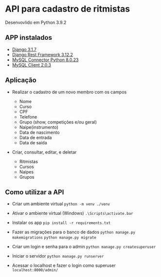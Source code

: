 # API para cadastro de ritmistas

Desenvovlido em Python 3.9.2

## APP instalados

* [Django 3.1.7](https://docs.djangoproject.com/en/3.1/topics/install/)
* [Django Rest Framework 3.12.2](https://www.django-rest-framework.org/)
* [MySQL Connector Python 8.0.23](https://pypi.org/project/mysql-connector-python/)
* [MySQL Client 2.0.3](https://pypi.org/project/mysqlclient/)


## Aplicação
* Realizar o cadastro de um novo membro com os campos
    * Nome
    * Curso
    * CPF
    * Telefone
    * Grupo (show, competições e/ou geral)
    * Naipe(instrumento)
    * Data de nascimento
    * Data de entrada
    * Data de saída

* Criar, consultar, editar, e deletar
    * Ritmistas
    * Cursos
    * Naipes
    * Grupos

## Como utilizar a API
* Criar um ambiente virtual
`
python -m venv ./venv
`

* Ativar o ambiente virtual (Windows)
`
 .\Scripts\activate.bar
`

* Instalar os app
`
pip install -r requirements.txt
`

* Fazer as migrações para o banco de dados
`
python manage.py makemigrations
`
`
python manage.py migrate
`

* Criar um login e senha para o admin
`
python manage.py createsuperuser
`

* Iniciar o servidor
`
python manage.py runserver
`

* Acessar o localhost e fazer o login como superuser
`
localhost:8000/admin/
`